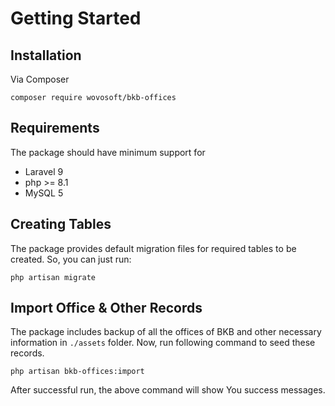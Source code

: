 # Getting Started

## Installation

Via Composer

```shell
composer require wovosoft/bkb-offices
```

## Requirements

The package should have minimum support for

- Laravel 9
- php >= 8.1
- MySQL 5

## Creating Tables

The package provides default migration files for required tables to be created. So, you can just run:

```shell
php artisan migrate
```

## Import Office & Other Records

The package includes backup of all the offices of BKB and other necessary information in `./assets` folder.
Now, run following command to seed these records.

```shell
php artisan bkb-offices:import
```

After successful run, the above command will show You success messages.
